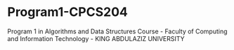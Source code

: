 # Program1-CPCS204
Program 1 in  Algorithms and Data Structures Course - Faculty of Computing and Information Technology - KING ABDULAZIZ UNIVERSITY
